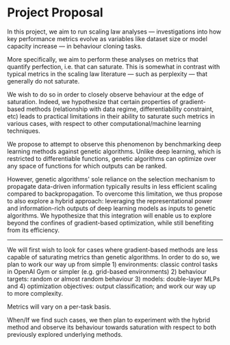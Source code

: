 # Project Proposal

In this project, we aim to run scaling law analyses — investigations into how key performance metrics evolve as variables like dataset size or model capacity increase — in behaviour cloning tasks.

More specifically, we aim to perform these analyses on metrics that quantify perfection, i.e. that can saturate. This is somewhat in contrast with typical metrics in the scaling law literature — such as perplexity — that generally do not saturate.

We wish to do so in order to closely observe behaviour at the edge of saturation. Indeed, we hypothesize that certain properties of gradient-based methods (relationship with data regime, differentiability constraint, etc) leads to practical limitations in their ability to saturate such metrics in various cases, with respect to other computational/machine learning techniques.

We propose to attempt to observe this phenomenon by benchmarking deep learning methods against genetic algorithms. Unlike deep learning, which is restricted to differentiable functions, genetic algorithms can optimize over any space of functions for which outputs can be ranked.

However, genetic algorithms' sole reliance on the selection mechanism to propagate data-driven information typically results in less efficient scaling compared to backpropagation. To overcome this limitation, we thus propose to also explore a hybrid approach: leveraging the representational power and information-rich outputs of deep learning models as inputs to genetic algorithms. We hypothesize that this integration will enable us to explore beyond the confines of gradient-based optimization, while still benefiting from its efficiency.

---

We will first wish to look for cases where gradient-based methods are less capable of saturating metrics than genetic algorithms. In order to do so, we plan to work our way up from simple 1) environments: classic control tasks in OpenAI Gym or simpler (e.g. grid-based environments) 2) behaviour targets: random or almost random behaviour 3) models: double-layer MLPs and 4) optimization objectives: output classification; and work our way up to more complexity.

Metrics will vary on a per-task basis.

When/If we find such cases, we then plan to experiment with the hybrid method and observe its behaviour towards saturation with respect to both previously explored underlying methods.